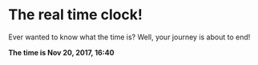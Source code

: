 # The real time clock!

Ever wanted to know what the time is? Well, your journey is about to end!

**The time is Nov 20, 2017, 16:40**